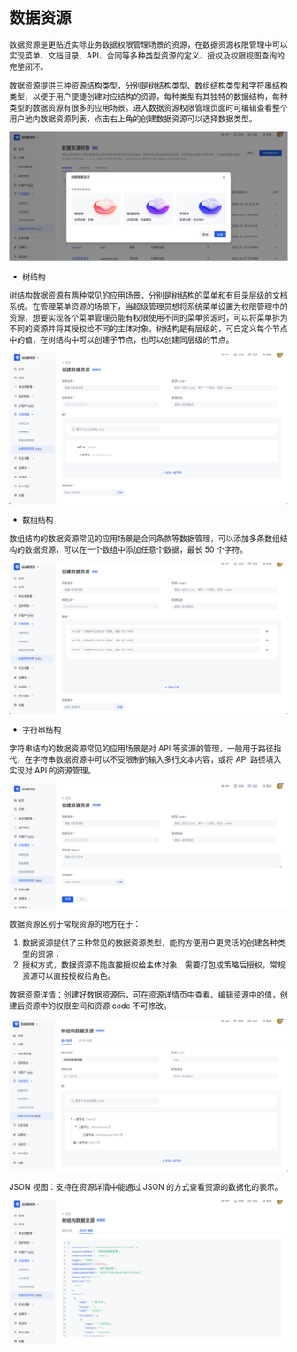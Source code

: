 # 数据资源

数据资源是更贴近实际业务数据权限管理场景的资源，在数据资源权限管理中可以实现菜单、文档目录、API、合同等多种类型资源的定义、授权及权限视图查询的完整闭环。

数据资源提供三种资源结构类型，分别是树结构类型、数组结构类型和字符串结构类型，以便于用户便捷创建对应结构的资源，每种类型有其独特的数据结构，每种类型的数据资源有很多的应用场景。进入数据资源权限管理页面时可编辑查看整个用户池内数据资源列表，点击右上角的创建数据资源可以选择数据类型。

![数据资源创建](./images/data-resource-create.png)

- 树结构

树结构数据资源有两种常见的应用场景，分别是树结构的菜单和有目录层级的文档系统。在管理菜单资源的场景下，当超级管理员想将系统菜单设置为权限管理中的资源，想要实现各个菜单管理员能有权限使用不同的菜单资源时，可以将菜单拆为不同的资源并将其授权给不同的主体对象，树结构是有层级的，可自定义每个节点中的值，在树结构中可以创建子节点，也可以创建同层级的节点。

![数据资源树结构](./images/data-resource-tree.png)

- 数组结构

数组结构的数据资源常见的应用场景是合同条款等数据管理，可以添加多条数组结构的数据资源，可以在一个数组中添加任意个数据，最长 50 个字符。

![数据资源数组结构](./images/data-resource-array.png)

- 字符串结构

字符串结构的数据资源常见的应用场景是对 API 等资源的管理，一般用于路径指代，在字符串数据资源中可以不受限制的输入多行文本内容，或将 API 路径填入实现对 API 的资源管理。

![数据资源字符串结构](./images/data-resource-string.png)

数据资源区别于常规资源的地方在于：

1. 数据资源提供了三种常见的数据资源类型，能购方便用户更灵活的创建各种类型的资源；
2. 授权方式，数据资源不能直接授权给主体对象，需要打包成策略后授权，常规资源可以直接授权给角色。

数据资源详情：创建好数据资源后，可在资源详情页中查看、编辑资源中的值，创建后资源中的权限空间和资源 code 不可修改。

![数据资源详情](./images/data-resource-detail.png)

JSON 视图：支持在资源详情中能通过 JSON 的方式查看资源的数据化的表示。

![数据资源 JSON 视图](./images/data-resource-JSON.png)
